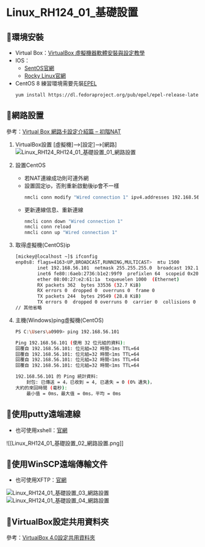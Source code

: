 # Linux_RH124_01_基礎設置
## 🐧環境安裝
- Virtual Box：[VirtualBox 虛擬機器軟體安裝與設定教學](https://www.kjnotes.com/freeware/17)
- IOS：
	- [SentOS官網](https://www.centos.org/)
	- [Rocky Linux官網](https://rockylinux.org/)
- CentOS 8 練習環境需要先裝[EPEL](https://fedoraproject.org/wiki/EPEL)
	```bash
	yum install https://dl.fedoraproject.org/pub/epel/epel-release-latest-8.noarch.rpm
	```

## 🐧網路設置
參考：[Virtual Box 網路卡設定介紹篇 – 初階NAT](https://ithelp.ithome.com.tw/articles/10107536)
1. VirtualBox設置
\[虛擬機\]-->\[設定\]-->\[網路\]
![Linux_RH124_RH124_01_基礎設置_01_網路設置](https://github.com/MickeyHuang233/CodingStudyNote/blob/main/03_Linux/%F0%9F%90%A7RH124/images/Linux_RH124_01_%E5%9F%BA%E7%A4%8E%E8%A8%AD%E7%BD%AE_01_%E7%B6%B2%E8%B7%AF%E8%A8%AD%E7%BD%AE.png?raw=true)

2. 設置CentOS
	- 若NAT連線成功則可連外網
	- 設置固定ip，否則重新啟動後ip會不一樣
		```bash
		nmcli conn modify "Wired connection 1" ipv4.addresses 192.168.56.101/24 ipv4.gateway 255.255.255.0 ipv4.method manual
		```
	- 更新連線信息、重新連線
		```bash
		nmcli conn down "Wired connection 1"
		nmcli conn reload
		nmcli conn up "Wired connection 1"
		```

3. 取得虛擬機(CentOS)ip
	```bash
	[mickey@localhost ~]$ ifconfig
	enp0s8: flags=4163<UP,BROADCAST,RUNNING,MULTICAST>  mtu 1500
			inet 192.168.56.101  netmask 255.255.255.0  broadcast 192.168.56.255
			inet6 fe80::6aeb:2736:b1e2:99f9  prefixlen 64  scopeid 0x20<link>
			ether 08:00:27:e2:61:1a  txqueuelen 1000  (Ethernet)
			RX packets 362  bytes 33536 (32.7 KiB)
			RX errors 0  dropped 0  overruns 0  frame 0
			TX packets 244  bytes 29549 (28.8 KiB)
			TX errors 0  dropped 0 overruns 0  carrier 0  collisions 0
	// 其他省略
	```
	
4. 主機(Windows)ping虛擬機(CentOS)
	```bash
	PS C:\Users\a0909> ping 192.168.56.101

	Ping 192.168.56.101 (使用 32 位元組的資料):
	回覆自 192.168.56.101: 位元組=32 時間<1ms TTL=64
	回覆自 192.168.56.101: 位元組=32 時間<1ms TTL=64
	回覆自 192.168.56.101: 位元組=32 時間<1ms TTL=64
	回覆自 192.168.56.101: 位元組=32 時間<1ms TTL=64

	192.168.56.101 的 Ping 統計資料:
		封包: 已傳送 = 4，已收到 = 4, 已遺失 = 0 (0% 遺失)，
	大約的來回時間 (毫秒):
		最小值 = 0ms，最大值 = 0ms，平均 = 0ms
	```
          
## 🐧使用putty遠端連線
- 也可使用xshell：[官網](https://www.netsarang.com/zh/xshell/)

![[Linux_RH124_01_基礎設置_02_網路設置.png]]

## 🐧使用WinSCP遠端傳輸文件
- 也可使用XFTP：[官網](https://www.netsarang.com/zh/xftp/)

![Linux_RH124_01_基礎設置_03_網路設置](https://github.com/MickeyHuang233/CodingStudyNote/blob/main/03_Linux/%F0%9F%90%A7RH124/images/Linux_RH124_01_%E5%9F%BA%E7%A4%8E%E8%A8%AD%E7%BD%AE_03_%E7%B6%B2%E8%B7%AF%E8%A8%AD%E7%BD%AE.png?raw=true)
![Linux_RH124_01_基礎設置_04_網路設置](https://github.com/MickeyHuang233/CodingStudyNote/blob/main/03_Linux/%F0%9F%90%A7RH124/images/Linux_RH124_01_%E5%9F%BA%E7%A4%8E%E8%A8%AD%E7%BD%AE_04_%E7%B6%B2%E8%B7%AF%E8%A8%AD%E7%BD%AE.png?raw=true)

## 🐧VirtualBox設定共用資料夾
參考：[VirtualBox 4.0設定共用資料夾](http://blog.xuite.net/yh96301/blog/41935362-VirtualBox+4.0%E8%A8%AD%E5%AE%9A%E5%85%B1%E7%94%A8%E8%B3%87%E6%96%99%E5%A4%BE)